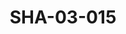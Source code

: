 ---
pid: SHA-03-015
title: SHA-03-015
language: ar
collection: شرحبيل احمد
original_label: 
rights: شرحبيل احمد
location_of_original: شرحبيل احمد
photographer_or_studio: 
scanned_from: photograph 10.1 by 12.4
_date: 1971-1975
location: الخرطوم، نيو سانت جيمس
description: شرحبيل احمد
additional_notes: 
permission_display: 'yes'
on_server: 'no'
on_website: 'no'
permalink: "/archive/ar/sha-03-015.html"
layout: photo-page
---